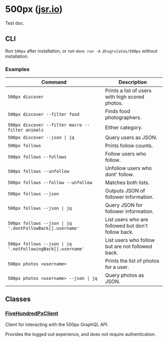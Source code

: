 # 500px ([jsr.io](https://jsr.io/@tugrulates/500px))

Test doc.

## CLI

Run `500px` after installation, or run `deno run -A @tugrulates/500px` without
installation.

### Examples

| Command                                                     | Description                                        |
| ----------------------------------------------------------- | -------------------------------------------------- |
| `500px discover`                                            | Prints a list of users with high scored photos.    |
| `500px discover --filter food`                              | Finds food photographers.                          |
| `500px discover --filter macro --filter animals`            | Either category.                                   |
| `500px discover --json \| jq`                               | Query users as JSON.                               |
| `500px follows`                                             | Prints follow counts.                              |
| `500px follows --follows`                                   | Follow users who follow.                           |
| `500px follows --unfollow`                                  | Unfollow users who dont' follow.                   |
| `500px follows --follow --unfollow`                         | Matches both lists.                                |
| `500px follows --json`                                      | Outputs JSON of follower information.              |
| `500px follows --json \| jq`                                | Query JSON for follower information.               |
| `500px follows --json \| jq '.dontFollowBack[].username'`   | List users who are followed but don't follow back. |
| `500px follows --json \| jq '.notFollowingBack[].username'` | List users who follow but are not followed back.   |
| `500px photos <username>`                                   | Prints the list of photos for a user.              |
| `500px photos <username> --json \| jq`                      | Query photos as JSON.                              |

## Classes

### [FiveHundredPxClient](https://jsr.io/@tugrulates/500px/doc/~/FiveHundredPxClient)

Client for interacting with the 500px GraphQL API.

Provides the logged out experience, and does not require authentication.
